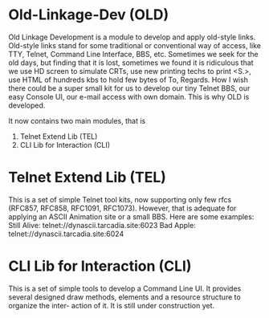 # Old-Linkage-Dev (OLD)
Old Linkage Development is a module to develop and apply old-style links.
Old-style links stand for some traditional or conventional way of access, like
TTY, Telnet, Command Line Interface, BBS, etc. Sometimes we seek for the old
days, but finding that it is lost, sometimes we found it is ridiculous that we
use HD screen to simulate CRTs, use new printing techs to print <S.>, use HTML
of hundreds kbs to hold few bytes of To, Regards.
How I wish there could be a super small kit for us to develop our tiny Telnet
BBS, our easy Console UI, our e-mail access with own domain. This is why OLD
is developed.

It now contains two main modules, that is
1. Telnet Extend Lib (TEL)
2. CLI Lib for Interaction (CLI)

# Telnet Extend Lib (TEL)
This is a set of simple Telnet tool kits, now supporting only few rfcs (RFC857,
RFC858, RFC1091, RFC1073). However, that is adequate for applying an ASCII
Animation site or a small BBS. Here are some examples:
Still Alive:    telnet://dynascii.tarcadia.site:6023
Bad Apple:      telnet://dynascii.tarcadia.site:6024

# CLI Lib for Interaction (CLI)
This is a set of simple tools to develop a Command Line UI. It provides several
designed draw methods, elements and a resource structure to organize the inter-
action of it.
It is still under construction yet.
